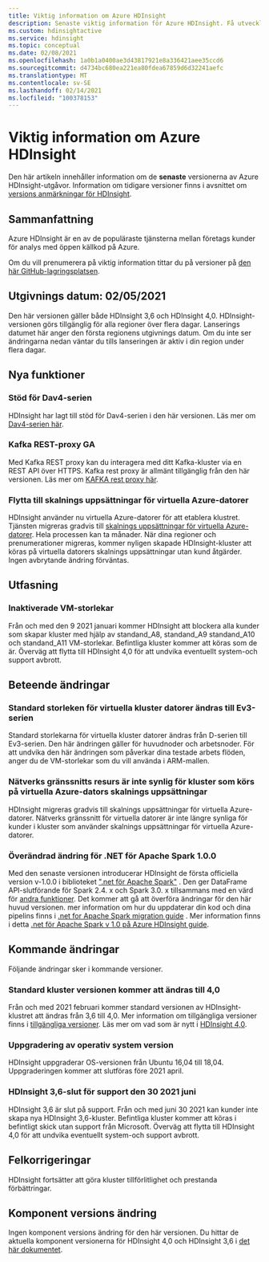 ```yaml
---
title: Viktig information om Azure HDInsight
description: Senaste viktig information för Azure HDInsight. Få utvecklings tips och information för Hadoop, Spark, R Server, Hive med mera.
ms.custom: hdinsightactive
ms.service: hdinsight
ms.topic: conceptual
ms.date: 02/08/2021
ms.openlocfilehash: 1a0b1a0400ae3d43817921e8a336421aee35ccd6
ms.sourcegitcommit: d4734bc680ea221ea80fdea67859d6d32241aefc
ms.translationtype: MT
ms.contentlocale: sv-SE
ms.lasthandoff: 02/14/2021
ms.locfileid: "100378153"
---
```

# <a name="azure-hdinsight-release-notes"></a>Viktig information om Azure HDInsight

Den här artikeln innehåller information om de **senaste** versionerna av Azure HDInsight-utgåvor. Information om tidigare versioner finns i avsnittet om [versions anmärkningar för HDInsight](hdinsight-release-notes-archive.md).

## <a name="summary"></a>Sammanfattning

Azure HDInsight är en av de populäraste tjänsterna mellan företags kunder för analys med öppen källkod på Azure.

Om du vill prenumerera på viktig information tittar du på versioner på [den här GitHub-lagringsplatsen](https://github.com/hdinsight/release-notes/releases).

## <a name="release-date-02052021"></a>Utgivnings datum: 02/05/2021

Den här versionen gäller både HDInsight 3,6 och HDInsight 4,0. HDInsight-versionen görs tillgänglig för alla regioner över flera dagar. Lanserings datumet här anger den första regionens utgivnings datum. Om du inte ser ändringarna nedan väntar du tills lanseringen är aktiv i din region under flera dagar.

## <a name="new-features"></a>Nya funktioner
### <a name="dav4-series-support"></a>Stöd för Dav4-serien
HDInsight har lagt till stöd för Dav4-serien i den här versionen. Läs mer om [Dav4-serien här](https://docs.microsoft.com/azure/virtual-machines/dav4-dasv4-series).

### <a name="kafka-rest-proxy-ga"></a>Kafka REST-proxy GA 
Med Kafka REST proxy kan du interagera med ditt Kafka-kluster via en REST API över HTTPS. Kafka rest proxy är allmänt tillgänglig från den här versionen. Läs mer om [KAFKA rest proxy här](https://docs.microsoft.com/azure/hdinsight/kafka/rest-proxy).

### <a name="moving-to-azure-virtual-machine-scale-sets"></a>Flytta till skalnings uppsättningar för virtuella Azure-datorer
HDInsight använder nu virtuella Azure-datorer för att etablera klustret. Tjänsten migreras gradvis till [skalnings uppsättningar för virtuella Azure-datorer](../virtual-machine-scale-sets/overview.md). Hela processen kan ta månader. När dina regioner och prenumerationer migreras, kommer nyligen skapade HDInsight-kluster att köras på virtuella datorers skalnings uppsättningar utan kund åtgärder. Ingen avbrytande ändring förväntas.

## <a name="deprecation"></a>Utfasning
### <a name="disabled-vm-sizes"></a>Inaktiverade VM-storlekar
Från och med den 9 2021 januari kommer HDInsight att blockera alla kunder som skapar kluster med hjälp av standand_A8, standand_A9 standand_A10 och standand_A11 VM-storlekar. Befintliga kluster kommer att köras som de är. Överväg att flytta till HDInsight 4,0 för att undvika eventuellt system-och support avbrott.

## <a name="behavior-changes"></a>Beteende ändringar
### <a name="default-cluster-vm-size-changes-to-ev3-series"></a>Standard storleken för virtuella kluster datorer ändras till Ev3-serien 
Standard storlekarna för virtuella kluster datorer ändras från D-serien till Ev3-serien. Den här ändringen gäller för huvudnoder och arbetsnoder. För att undvika den här ändringen som påverkar dina testade arbets flöden, anger du de VM-storlekar som du vill använda i ARM-mallen.

### <a name="network-interface-resource-not-visible-for-clusters-running-on-azure-virtual-machine-scale-sets"></a>Nätverks gränssnitts resurs är inte synlig för kluster som körs på virtuella Azure-dators skalnings uppsättningar
HDInsight migreras gradvis till skalnings uppsättningar för virtuella Azure-datorer. Nätverks gränssnitt för virtuella datorer är inte längre synliga för kunder i kluster som använder skalnings uppsättningar för virtuella Azure-datorer.


### <a name="breaking-change-for-net-for-apache-spark-100"></a>Överändrad ändring för .NET för Apache Spark 1.0.0
Med den senaste versionen introducerar HDInsight de första officiella version v-1.0.0 i biblioteket [".net för Apache Spark"](https://github.com/dotnet/spark) . Den ger DataFrame API-slutförande för Spark 2.4. x och Spark 3.0. x tillsammans med en värd för [andra funktioner](https://github.com/dotnet/spark/blob/master/docs/release-notes/1.0.0/release-1.0.0.md). Det kommer att gå att överföra ändringar för den här huvud versionen. mer information om hur du uppdaterar din kod och dina pipelins finns i [.net for Apache Spark migration guide](https://github.com/dotnet/spark/blob/master/docs/migration-guide.md#upgrading-from-microsoftspark-0x-to-10) . Mer information finns i detta [.net för Apache Spark v 1.0 på Azure HDInsight guide](https://docs.microsoft.com/azure/hdinsight/spark/spark-dotnet-version-update#using-net-for-apache-spark-v10-in-hdinsight).


## <a name="upcoming-changes"></a>Kommande ändringar
Följande ändringar sker i kommande versioner.

### <a name="default-cluster-version-will-be-changed-to-40"></a>Standard kluster versionen kommer att ändras till 4,0
Från och med 2021 februari kommer standard versionen av HDInsight-klustret att ändras från 3,6 till 4,0. Mer information om tillgängliga versioner finns i [tillgängliga versioner](./hdinsight-component-versioning.md#available-versions). Läs mer om vad som är nytt i [HDInsight 4,0](./hdinsight-version-release.md).

### <a name="os-version-upgrade"></a>Uppgradering av operativ system version
HDInsight uppgraderar OS-versionen från Ubuntu 16,04 till 18,04. Uppgraderingen kommer att slutföras före 2021 april.

### <a name="hdinsight-36-end-of-support-on-june-30-2021"></a>HDInsight 3,6-slut för support den 30 2021 juni
HDInsight 3,6 är slut på support. Från och med juni 30 2021 kan kunder inte skapa nya HDInsight 3,6-kluster. Befintliga kluster kommer att köras i befintligt skick utan support från Microsoft. Överväg att flytta till HDInsight 4,0 för att undvika eventuellt system-och support avbrott.

## <a name="bug-fixes"></a>Felkorrigeringar
HDInsight fortsätter att göra kluster tillförlitlighet och prestanda förbättringar. 

## <a name="component-version-change"></a>Komponent versions ändring
Ingen komponent versions ändring för den här versionen. Du hittar de aktuella komponent versionerna för HDInsight 4,0 och HDInsight 3,6 i [det här dokumentet](./hdinsight-component-versioning.md).
